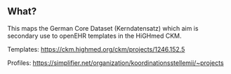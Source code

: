 ## What?
This maps the German Core Dataset (Kerndatensatz) which aim is secondary use to openEHR templates in the HiGHmed CKM. 

Templates: https://ckm.highmed.org/ckm/projects/1246.152.5 

Profiles: https://simplifier.net/organization/koordinationsstellemii/~projects